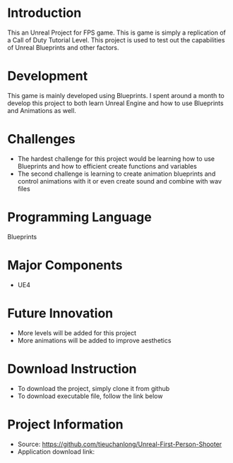 # Introduction
This an Unreal Project for FPS game. This is game is simply a replication of a Call of Duty Tutorial Level. This project is used to test out the capabilities of Unreal Blueprints and other factors.

# Development
This game is mainly developed using Blueprints. I spent around a month to develop this project to both learn Unreal Engine and how to use Blueprints and Animations as well.

# Challenges
* The hardest challenge for this project would be learning how to use Blueprints and how to efficient create functions and variables
* The second challenge is learning to create animation blueprints and control animations with it or even create sound and combine with wav files

# Programming Language
Blueprints

# Major Components
* UE4

# Future Innovation
* More levels will be added for this project 
* More animations will be added to improve aesthetics

# Download Instruction
* To download the project, simply clone it from github
* To download executable file, follow the link below

# Project Information
* Source: https://github.com/tieuchanlong/Unreal-First-Person-Shooter
* Application download link: 

